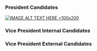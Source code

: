 ### President Candidates

[![IMAGE ALT TEXT HERE =100x200](https://img.youtube.com/vi/YOUTUBE_VIDEO_ID_HERE/0.jpg)](https://youtu.be/WEcx6IOqV84)

### Vice President Internal Candidates



### Vice President External Candidates


